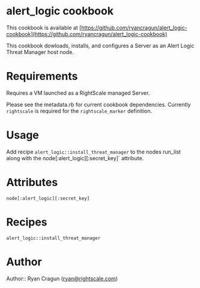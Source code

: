 # alert_logic cookbook

This cookbook is available at [https://github.com/ryancragun/alert_logic-cookbook](https://github.com/ryancragun/alert_logic-cookbook)

This cookbook dowloads, installs, and configures a Server as an Alert Logic Threat Manager host node.

# Requirements

Requires a VM launched as a RightScale managed Server.

Please see the metadata.rb for current cookbook dependencies.  Currently `rightscale` is required for the `rightscale_marker` definition.

# Usage

Add recipe `alert_logic::install_threat_manager` to the nodes run_list along with the node[:alert_logic][:secret_key]` attribute.

# Attributes

`node[:alert_logic][:secret_key]`

# Recipes

`alert_logic::install_threat_manager`

# Author

Author:: Ryan Cragun (<ryan@rightscale.com>)
